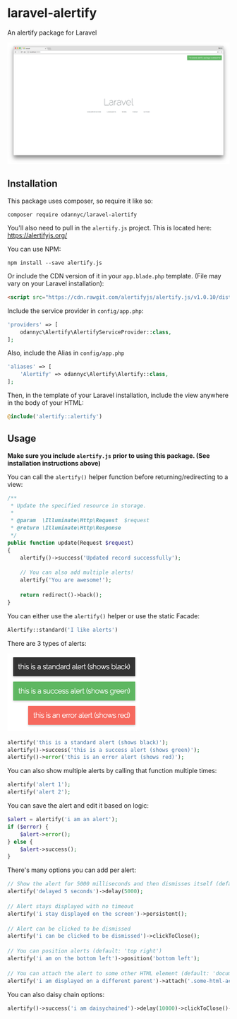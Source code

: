 # laravel-alertify
An alertify package for Laravel

![laravel-alertify](/assets/images/main.png?raw=true)

## Installation
This package uses composer, so require it like so:
```
composer require odannyc/laravel-alertify
```

You'll also need to pull in the `alertify.js` project. This is located here: https://alertifyjs.org/

You can use NPM: 
```
npm install --save alertify.js
```

Or include the CDN version of it in your `app.blade.php` template. (File may vary on your Laravel installation):
```html
<script src="https://cdn.rawgit.com/alertifyjs/alertify.js/v1.0.10/dist/js/alertify.js"></script>
```

Include the service provider in `config/app.php`:
```php
'providers' => [
    odannyc\Alertify\AlertifyServiceProvider::class,
];
```

Also, include the Alias in `config/app.php`
```php
'aliases' => [
    'Alertify' => odannyc\Alertify\Alertify::class,
];
```

Then, in the template of your Laravel installation, include the view anywhere in the body of your HTML:
```php
@include('alertify::alertify')
```

## Usage
**Make sure you include `alertify.js` prior to using this package. (See installation instructions above)**

You can call the `alertify()` helper function before returning/redirecting to a view:

```php
/**
 * Update the specified resource in storage.
 *
 * @param  \Illuminate\Http\Request  $request
 * @return \Illuminate\Http\Response
 */
public function update(Request $request)
{
    alertify()->success('Updated record successfully');
    
    // You can also add multiple alerts!
    alertify('You are awesome!');
    
    return redirect()->back();
}
```

You can either use the `alertify()` helper or use the static Facade:
```php
Alertify::standard('I like alerts')
```

There are 3 types of alerts:

![laravel-alertify](/assets/images/types.png?raw=true)

```php
alertify('this is a standard alert (shows black)');
alertify()->success('this is a success alert (shows green)');
alertify()->error('this is an error alert (shows red)');
```

You can also show multiple alerts by calling that function multiple times:
```php
alertify('alert 1');
alertify('alert 2');
```

You can save the alert and edit it based on logic:
```php
$alert = alertify('i am an alert');
if ($error) {
    $alert->error();
} else {
    $alert->success();
}
```

There's many options you can add per alert:
```php
// Show the alert for 5000 milliseconds and then dismisses itself (default: 4000)
alertify('delayed 5 seconds')->delay(5000);

// Alert stays displayed with no timeout
alertify('i stay displayed on the screen')->persistent();

// Alert can be clicked to be dismissed
alertify('i can be clicked to be dismissed')->clickToClose();

// You can position alerts (default: 'top right')
alertify('i am on the bottom left')->position('bottom left');

// You can attach the alert to some other HTML element (default: 'document.body')
alertify('i am displayed on a different parent')->attach('.some-html-accessor')
```

You can also daisy chain options:
```php
alertify()->success('i am daisychained')->delay(10000)->clickToClose()->position('bottom right');
```
